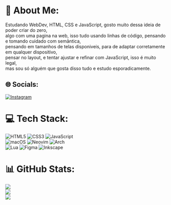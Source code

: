# 💫 About Me:
Estudando WebDev, HTML, CSS e JavaScript, gosto muito dessa ideia de poder criar do zero,<br/> 
algo com uma pagina na web, isso tudo usando linhas de código, pensando e tomando cuidado com semântica,<br/> 
pensando em tamanhos de telas disponiveis, para de adaptar corretamente em qualquer dispositivo,<br/> 
pensar no layout, e tentar ajustar e refinar com JavaScript, isso é muito legal,<br/> 
mas sou só alguém que gosta disso tudo e estudo esporadicamente.


## 🌐 Socials:
[![Instagram](https://img.shields.io/badge/Instagram-%23E4405F.svg?logo=Instagram&logoColor=white)](https://instagram.com/marcelo.nogueira_) 

# 💻 Tech Stack:
![HTML5](https://img.shields.io/badge/html5-%23E34F26.svg?style=for-the-badge&logo=html5&logoColor=white) ![CSS3](https://img.shields.io/badge/css3-%231572B6.svg?style=for-the-badge&logo=css3&logoColor=white) ![JavaScript](https://img.shields.io/badge/javascript-%23323330.svg?style=for-the-badge&logo=javascript&logoColor=%23F7DF1E) <br/>
![macOS](https://img.shields.io/badge/mac%20os-000000?style=for-the-badge&logo=macos&logoColor=F0F0F0) ![Neovim](https://img.shields.io/badge/NeoVim-%2357A143.svg?&style=for-the-badge&logo=neovim&logoColor=white) ![Arch](https://img.shields.io/badge/Arch%20Linux-1793D1?logo=arch-linux&logoColor=fff&style=for-the-badge)<br/>
![Lua](https://img.shields.io/badge/lua-%232C2D72.svg?style=for-the-badge&logo=lua&logoColor=white) ![Figma](https://img.shields.io/badge/figma-%23F24E1E.svg?style=for-the-badge&logo=figma&logoColor=white) ![Inkscape](https://img.shields.io/badge/Inkscape-e0e0e0?style=for-the-badge&logo=inkscape&logoColor=080A13)
# 📊 GitHub Stats:
![](https://github-readme-stats.vercel.app/api?username=MarceloNogueiraGit&theme=darcula&hide_border=false&include_all_commits=false&count_private=false)<br/>
![](https://github-readme-streak-stats.herokuapp.com/?user=MarceloNogueiraGit&theme=darcula&hide_border=false)<br/>
![](https://github-readme-stats.vercel.app/api/top-langs/?username=MarceloNogueiraGit&theme=darcula&hide_border=false&include_all_commits=false&count_private=false&layout=compact)

<!-- Proudly created with GPRM ( https://gprm.itsvg.in ) -->
